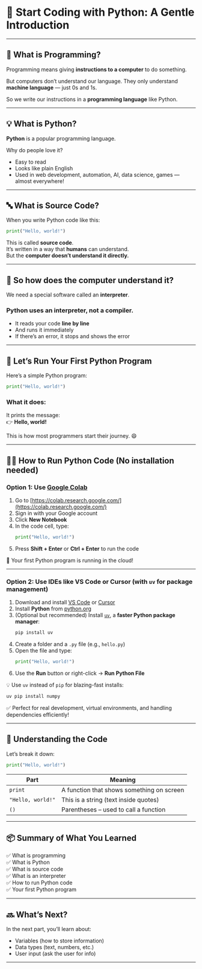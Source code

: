 # 🌱 Start Coding with Python: A Gentle Introduction

---

## 🧠 What is Programming?

Programming means giving **instructions to a computer** to do something.

But computers don’t understand our language. They only understand **machine language** — just 0s and 1s.

So we write our instructions in a **programming language** like Python.

---

## 💡 What is Python?

**Python** is a popular programming language.

Why do people love it?

- Easy to read
- Looks like plain English
- Used in web development, automation, AI, data science, games — almost everywhere!

---

## 🔤 What is Source Code?

When you write Python code like this:

```python
print("Hello, world!")
```

This is called **source code**.  
It’s written in a way that **humans** can understand.  
But the **computer doesn’t understand it directly.**

---

## 🧰 So how does the computer understand it?

We need a special software called an **interpreter**.

### Python uses an **interpreter**, not a compiler.

- It reads your code **line by line**
- And runs it immediately
- If there’s an error, it stops and shows the error

---

## 🚀 Let’s Run Your First Python Program

Here’s a simple Python program:

```python
print("Hello, world!")
```

### What it does:

It prints the message:  
👉 **Hello, world!**

This is how most programmers start their journey. 😄

---

## 👨‍💻 How to Run Python Code (No installation needed)

### Option 1: Use [Google Colab](https://colab.research.google.com/)

1. Go to [https://colab.research.google.com/](https://colab.research.google.com/)
2. Sign in with your Google account
3. Click **New Notebook**
4. In the code cell, type:
   ```python
   print("Hello, world!")
   ```
5. Press **Shift + Enter** or **Ctrl + Enter** to run the code

🎉 Your first Python program is running in the cloud!

---

### Option 2: Use IDEs like VS Code or Cursor (with `uv` for package management)

1. Download and install [VS Code](https://code.visualstudio.com/) or [Cursor](https://www.cursor.so/)
2. Install **Python** from [python.org](https://www.python.org/)
3. (Optional but recommended) Install [`uv`](https://github.com/astral-sh/uv), a **faster Python package manager**:
   ```bash
   pip install uv
   ```
4. Create a folder and a `.py` file (e.g., `hello.py`)
5. Open the file and type:
   ```python
   print("Hello, world!")
   ```
6. Use the **Run** button or right-click → **Run Python File**

💡 Use `uv` instead of `pip` for blazing-fast installs:

```bash
uv pip install numpy
```

✅ Perfect for real development, virtual environments, and handling dependencies efficiently!

---

## 🧱 Understanding the Code

Let’s break it down:

```python
print("Hello, world!")
```

| Part              | Meaning                                   |
| ----------------- | ----------------------------------------- |
| `print`           | A function that shows something on screen |
| `"Hello, world!"` | This is a string (text inside quotes)     |
| `()`              | Parentheses – used to call a function     |

---

## 📦 Summary of What You Learned

✅ What is programming  
✅ What is Python  
✅ What is source code  
✅ What is an interpreter  
✅ How to run Python code  
✅ Your first Python program

---

## 🔜 What’s Next?

In the next part, you’ll learn about:

- Variables (how to store information)
- Data types (text, numbers, etc.)
- User input (ask the user for info)

---
